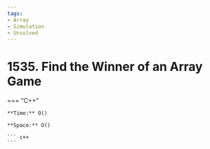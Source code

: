 ```yaml
---
tags:
- Array
- Simulation
- Unsolved
---
```



# 1535. Find the Winner of an Array Game

=== "C++"

    **Time:** O()

    **Space:** O()

    ``` c++
    ```